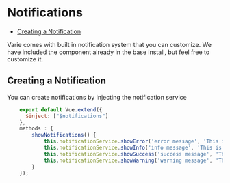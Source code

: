 # Notifications

- [Creating a Notification](#creating-a-notification)

Varie comes with built in notification system that you can customize.
We have included the component already in the base install, but feel free to customize it.

## Creating a Notification

You can create notifications by injecting the notification service

```js
    export default Vue.extend({
      $inject: ["$notifications"]
    },
    methods : {
    	showNotifications() {
    		this.notificationService.showError('error message', 'This is an Error Notification');
            this.notificationService.showInfo('info message', 'This is an Info Notification')
            this.notificationService.showSuccess('success message', 'This is an Success Notification, that never goes away', 0)
            this.notificationService.showWarning('warning message', 'This is an Warning Notification with 10 second delay before it goes away', 10000)
    	}
    });
```
